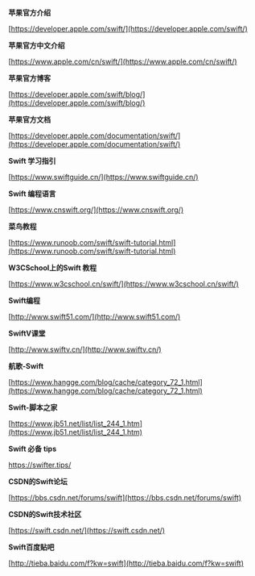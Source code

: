 **苹果官方介绍**

[https://developer.apple.com/swift/](https://developer.apple.com/swift/)

**苹果官方中文介绍**

[https://www.apple.com/cn/swift/](https://www.apple.com/cn/swift/)

**苹果官方博客**

[https://developer.apple.com/swift/blog/](https://developer.apple.com/swift/blog/)

**苹果官方文档**

[https://developer.apple.com/documentation/swift/](https://developer.apple.com/documentation/swift/)

**Swift 学习指引**

[https://www.swiftguide.cn/](https://www.swiftguide.cn/)

**Swift 编程语言**

[https://www.cnswift.org/](https://www.cnswift.org/)

**菜鸟教程**

[https://www.runoob.com/swift/swift-tutorial.html](https://www.runoob.com/swift/swift-tutorial.html)

**W3CSchool上的Swift 教程**

[https://www.w3cschool.cn/swift/](https://www.w3cschool.cn/swift/)

**Swift编程**

[http://www.swift51.com/](http://www.swift51.com/)

**SwiftV课堂**

[http://www.swiftv.cn/](http://www.swiftv.cn/)

**航歌-Swift**

[https://www.hangge.com/blog/cache/category_72_1.html](https://www.hangge.com/blog/cache/category_72_1.html)

**Swift-脚本之家**

[https://www.jb51.net/list/list_244_1.htm](https://www.jb51.net/list/list_244_1.htm)

**Swift 必备 tips**

https://swifter.tips/

**CSDN的Swift论坛**

[https://bbs.csdn.net/forums/swift](https://bbs.csdn.net/forums/swift)

**CSDN的Swift技术社区**

[https://swift.csdn.net/](https://swift.csdn.net/)

**Swift百度贴吧**

[http://tieba.baidu.com/f?kw=swift](http://tieba.baidu.com/f?kw=swift)

